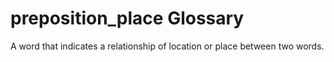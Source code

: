 # preposition_place Glossary
A word that indicates a relationship of location or place between two words.